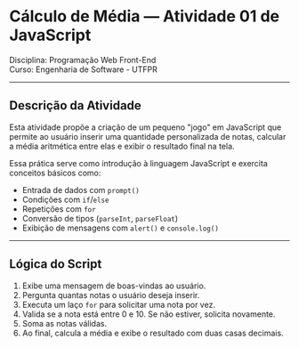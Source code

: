 # Cálculo de Média — Atividade 01 de JavaScript


Disciplina: Programação Web Front-End  
Curso: Engenharia de Software - UTFPR  

---

## Descrição da Atividade

Esta atividade propõe a criação de um pequeno "jogo" em JavaScript que permite ao usuário inserir uma quantidade personalizada de notas, calcular a média aritmética entre elas e exibir o resultado final na tela.

Essa prática serve como introdução à linguagem JavaScript e exercita conceitos básicos como:

- Entrada de dados com `prompt()`
- Condições com `if`/`else`
- Repetições com `for`
- Conversão de tipos (`parseInt`, `parseFloat`)
- Exibição de mensagens com `alert()` e `console.log()`

---

## Lógica do Script

1. Exibe uma mensagem de boas-vindas ao usuário.
2. Pergunta quantas notas o usuário deseja inserir.
3. Executa um laço `for` para solicitar uma nota por vez.
4. Valida se a nota está entre 0 e 10. Se não estiver, solicita novamente.
5. Soma as notas válidas.
6. Ao final, calcula a média e exibe o resultado com duas casas decimais.

